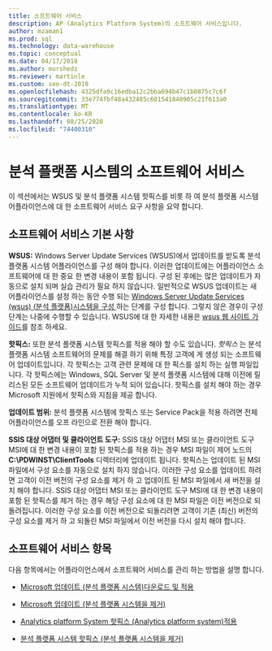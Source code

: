 ```yaml
---
title: 소프트웨어 서비스
description: AP (Analytics Platform System)의 소프트웨어 서비스입니다.
author: mzaman1
ms.prod: sql
ms.technology: data-warehouse
ms.topic: conceptual
ms.date: 04/17/2018
ms.author: murshedz
ms.reviewer: martinle
ms.custom: seo-dt-2019
ms.openlocfilehash: 4325dfa9c16edba12c2bba694b47c1b0875c7c6f
ms.sourcegitcommit: 33e774fbf48a432485c601541840905c21f613a0
ms.translationtype: MT
ms.contentlocale: ko-KR
ms.lasthandoff: 08/25/2020
ms.locfileid: "74400310"
---
```

# <a name="software-servicing-in-analytics-platform-system"></a>분석 플랫폼 시스템의 소프트웨어 서비스
이 섹션에서는 WSUS 및 분석 플랫폼 시스템 핫픽스를 비롯 하 여 분석 플랫폼 시스템 어플라이언스에 대 한 소프트웨어 서비스 요구 사항을 요약 합니다.  
  
## <a name="software-servicing-basics"></a><a name="Basics"></a>소프트웨어 서비스 기본 사항  
**WSUS:** Windows Server Update Services (WSUS)에서 업데이트를 받도록 분석 플랫폼 시스템 어플라이언스를 구성 해야 합니다. 이러한 업데이트에는 어플라이언스 소프트웨어에 대 한 중요 한 변경 내용이 포함 됩니다. 구성 된 후에는 많은 업데이트가 자동으로 설치 되며 실습 관리가 필요 하지 않습니다. 일반적으로 WSUS 업데이트는 새 어플라이언스를 설정 하는 동안 수행 되는 [Windows Server Update Services &#40;wsus&#41; &#40;분석 플랫폼&#41;시스템을 구성 ](configure-windows-server-update-services-wsus.md) 하는 단계를 구성 합니다. 그렇지 않은 경우이 구성 단계는 나중에 수행할 수 있습니다. WSUS에 대 한 자세한 내용은 [wsus 웹 사이트 가이드](https://go.microsoft.com/fwlink/?LinkId=202417)를 참조 하세요.  
  
**핫픽스:** 또한 분석 플랫폼 시스템 핫픽스를 적용 해야 할 수도 있습니다. *핫픽스* 는 분석 플랫폼 시스템 소프트웨어의 문제를 해결 하기 위해 특정 고객에 게 생성 되는 소프트웨어 업데이트입니다. 각 핫픽스는 고객 관련 문제에 대 한 픽스를 설치 하는 실행 파일입니다. 각 핫픽스에는 Windows, SQL Server 및 분석 플랫폼 시스템에 대해 이전에 릴리스된 모든 소프트웨어 업데이트가 누적 되어 있습니다. 핫픽스를 설치 해야 하는 경우 Microsoft 지원에서 핫픽스와 지침을 제공 합니다.  
  
**업데이트 범위:** 분석 플랫폼 시스템에 핫픽스 또는 Service Pack을 적용 하려면 전체 어플라이언스를 오프 라인으로 전환 해야 합니다.  
  
**SSIS 대상 어댑터 및 클라이언트 도구:** SSIS 대상 어댑터 MSI 또는 클라이언트 도구 MSI에 대 한 변경 내용이 포함 된 핫픽스를 적용 하는 경우 MSI 파일이 제어 노드의 **C:\PDWINST\ClientTools** 디렉터리에 업데이트 됩니다. 핫픽스는 업데이트 된 MSI 파일에서 구성 요소를 자동으로 설치 하지 않습니다. 이러한 구성 요소를 업데이트 하려면 고객이 이전 버전의 구성 요소를 제거 하 고 업데이트 된 MSI 파일에서 새 버전을 설치 해야 합니다. SSIS 대상 어댑터 MSI 또는 클라이언트 도구 MSI에 대 한 변경 내용이 포함 된 핫픽스를 제거 하는 경우 해당 구성 요소에 대 한 MSI 파일은 이전 버전으로 되돌려집니다. 이러한 구성 요소를 이전 버전으로 되돌리려면 고객이 기존 (최신) 버전의 구성 요소를 제거 하 고 되돌린 MSI 파일에서 이전 버전을 다시 설치 해야 합니다.  
  
## <a name="software-servicing-topics"></a>소프트웨어 서비스 항목  
다음 항목에서는 어플라이언스에서 소프트웨어 서비스를 관리 하는 방법을 설명 합니다.  
  
-   [Microsoft 업데이트 &#40;분석 플랫폼 시스템&#41;다운로드 및 적용 ](download-and-apply-microsoft-updates.md)  
  
-   [Microsoft 업데이트 &#40;분석 플랫폼 시스템을 제거&#41;](uninstall-microsoft-updates.md)  
  
-   [Analytics platform System 핫픽스 &#40;Analytics platform system&#41;적용 ](apply-analytics-platform-system-hotfixes.md)  
  
-   [분석 플랫폼 시스템 핫픽스 &#40;분석 플랫폼 시스템을 제거&#41;](uninstall-analytics-platform-system-hotfixes.md)  
  
<!-- MISSING LINKS ## See Also  
[Common Metadata Query Examples &#40;SQL Server PDW&#41;](../sqlpdw/common-metadata-query-examples-sql-server-pdw.md)  -->  
  

